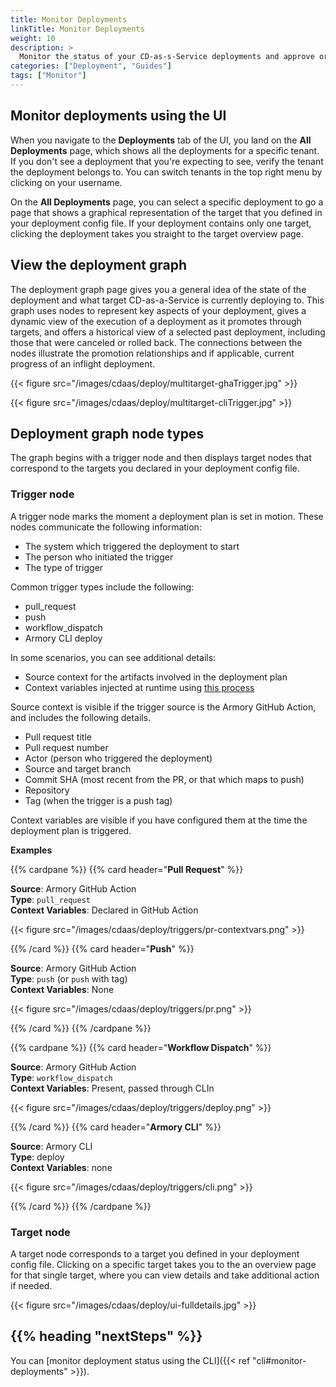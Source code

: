 ```yaml
---
title: Monitor Deployments
linkTitle: Monitor Deployments
weight: 10
description: >
  Monitor the status of your CD-as-s-Service deployments and approve or roll back deployments. View information such as deployment status, pull request lineage, deployment triggers, and target details.
categories: ["Deployment", "Guides"]
tags: ["Monitor"]
---
```



## Monitor deployments using the UI

When you navigate to the **Deployments** tab of the UI, you land on the **All Deployments** page, which shows all the deployments for a specific tenant. If you don't see a deployment that you're expecting to see, verify the tenant the deployment belongs to. You can switch tenants in the top right menu by clicking on your username.

On the **All Deployments** page, you can select a specific deployment to go a page that shows a graphical representation of the target that you defined in your deployment config file. If your deployment contains only one target, clicking the deployment takes you straight to the target overview page.

## View the deployment graph

The deployment graph page gives you a general idea of the state of the deployment and what target CD-as-a-Service is currently deploying to. This graph uses nodes to represent key aspects of your deployment, gives a dynamic view of the execution of a deployment as it promotes through targets, and offers a historical view of a selected past deployment, including those that were canceled or rolled back. The connections between the nodes illustrate the promotion relationships and if applicable, current progress of an inflight deployment.

{{< figure src="/images/cdaas/deploy/multitarget-ghaTrigger.jpg" >}}

{{< figure src="/images/cdaas/deploy/multitarget-cliTrigger.jpg" >}}

## Deployment graph node types

The graph begins with a trigger node and then displays target nodes that correspond to the targets you declared in your deployment config file.

### Trigger node

A trigger node marks the moment a deployment plan is set in motion. These nodes communicate the following information:

* The system which triggered the deployment to start
* The person who initiated the trigger
* The type of trigger

Common trigger types include the following:

* pull_request
* push
* workflow_dispatch
* Armory CLI deploy

In some scenarios, you can see additional details:

* Source context for the artifacts involved in the deployment plan
* Context variables injected at runtime using [this process](https://developer.armory.io/docs/deployment/add-context-variable)

Source context is visible if the trigger source is the Armory GitHub Action, and includes the following details.

* Pull request title
* Pull request number
* Actor (person who triggered the deployment)
* Source and target branch
* Commit SHA (most recent from the PR, or that which maps to push)
* Repository
* Tag (when the trigger is a push tag)

Context variables are visible if you have configured them at the time the deployment plan is triggered.

**Examples**


{{% cardpane %}}
{{% card header="**Pull Request**" %}}

**Source**: Armory GitHub Action<br>
**Type**: `pull_request`<br>
**Context Variables**: Declared in GitHub Action<br>

{{< figure src="/images/cdaas/deploy/triggers/pr-contextvars.png" >}}

{{% /card %}}
{{% card header="**Push**" %}}

**Source**: Armory GitHub Action<br>
**Type**:  `push` (or `push` with tag)<br>
**Context Variables**: None<br>

{{< figure src="/images/cdaas/deploy/triggers/pr.png" >}}

{{% /card %}}
{{% /cardpane %}}


{{% cardpane %}}
{{% card header="**Workflow Dispatch**" %}}

**Source**: Armory GitHub Action<br>
**Type**: `workflow_dispatch`<br>
**Context Variables**:  Present, passed through CLIn<br>

{{< figure src="/images/cdaas/deploy/triggers/deploy.png" >}}

{{% /card %}}
{{% card header="**Armory CLI**" %}}

**Source**: Armory CLI<br>
**Type**: deploy<br>
**Context Variables**: none<br>

{{< figure src="/images/cdaas/deploy/triggers/cli.png" >}}

{{% /card %}}
{{% /cardpane %}}



### Target node

A target node corresponds to a target you defined in your deployment config file. Clicking on a specific target takes you to the an overview page for that single target, where you can view details and take additional action if needed.

{{< figure src="/images/cdaas/deploy/ui-fulldetails.jpg" >}}




## {{% heading "nextSteps" %}}

You can [monitor deployment status using the CLI]({{< ref "cli#monitor-deployments" >}}).
